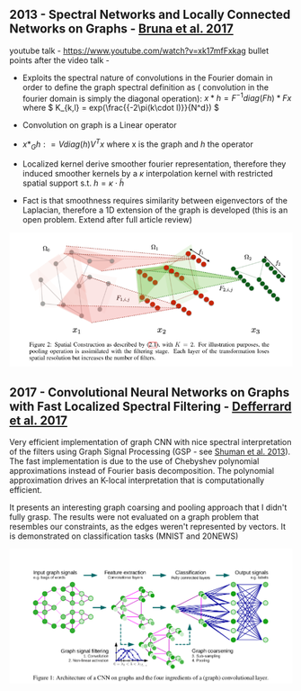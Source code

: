 ## 2013 - Spectral Networks and Locally Connected Networks on Graphs - [Bruna et al. 2017](http://arxiv.org/abs/1312.6203) 
youtube talk - https://www.youtube.com/watch?v=xk17mfFxkag
 bullet points after the video talk - 
 - Exploits the spectral nature of convolutions in the Fourier domain in order to define the graph spectral definition as ( convolution in the fourier domain is simply the diagonal operation): $x*h = F^{-1} diag(Fh) * Fx$
where $ K_{k,l} = exp(\frac{{-2\pi(k\cdot l)}}{N^d}) $

 - Convolution on graph is a Linear operator
 - $x*_{G}h: = Vdiag(h)V^Tx$  where x is the graph and $h$ the operator
 -  Localized kernel derive smoother fourier representation, therefore they induced smoother kernels by a $\kappa$ interpolation kernel with restricted spatial support s.t. $h = \kappa \cdot \tilde{h}$
 - Fact is that smoothness requires similarity between eigenvectors of the Laplacian, therefore a 1D extension of the graph is developed (this is an open problem. Extend after full article review)




![alt text](https://github.com/NoamGit/paper_reviews/blob/master/graphs/pictures/Screenshot%20from%202017-05-20%2014-33-10.png)

## 2017 - Convolutional Neural Networks on Graphs with Fast Localized Spectral Filtering - [Defferrard et al. 2017](http://arxiv.org/abs/1606.09375)

Very efficient implementation of graph CNN with nice spectral interpretation of the filters using Graph Signal Processing (GSP - see [Shuman et al. 2013](https://arxiv.org/pdf/1211.0053.pdf)). 
The fast implementation is due to the use of Chebyshev polynomial approximations instead of Fourier basis decomposition. The polynomial approximation drives an K-local interpretation that is computationally efficient. 
  
It presents an interesting graph coarsing and pooling approach that I didn't fully grasp. The results were not evaluated on a graph problem that resembles our constraints, as the edges weren't represented by vectors. It is demonstrated on classification tasks (MNIST and 20NEWS)

![alt text](https://github.com/NoamGit/paper_reviews/blob/master/graphs/pictures/Screenshot%20from%202017-05-13%2015-39-02.png)
